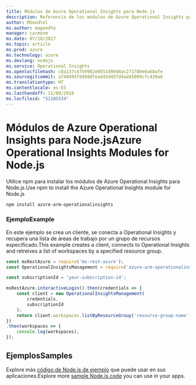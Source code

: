 ```yaml
---
title: Módulos de Azure Operational Insights para Node.js
description: Referencia de los módulos de Azure Operational Insights para Node.js
author: MGoedtel
ms.author: magoedte
manager: carmonm
ms.date: 07/18/2017
ms.topic: article
ms.prod: azure
ms.technology: azure
ms.devlang: nodejs
ms.service: Operational Insights
ms.openlocfilehash: c8a137c4759982e0551d9048ac271780e6a68afe
ms.sourcegitcommit: a748445fdd0dd7ead43d45fd4ad45009cfc439a6
ms.translationtype: HT
ms.contentlocale: es-ES
ms.lasthandoff: 11/08/2018
ms.locfileid: "51185534"
---
```

# <a name="azure-operational-insights-modules-for-nodejs"></a><span data-ttu-id="248fc-103">Módulos de Azure Operational Insights para Node.js</span><span class="sxs-lookup"><span data-stu-id="248fc-103">Azure Operational Insights Modules for Node.js</span></span>

<span data-ttu-id="248fc-104">Utilice npm para instalar los módulos de Azure Operational Insights para Node.js.</span><span class="sxs-lookup"><span data-stu-id="248fc-104">Use npm to install the Azure Operational Insights module for Node.js</span></span>

```bash
npm install azure-arm-operationalinsights
```

### <a name="example"></a><span data-ttu-id="248fc-105">Ejemplo</span><span class="sxs-lookup"><span data-stu-id="248fc-105">Example</span></span> 

<span data-ttu-id="248fc-106">En este ejemplo se crea un cliente, se conecta a Operational Insights y recupera una lista de áreas de trabajo por un grupo de recursos especificado.</span><span class="sxs-lookup"><span data-stu-id="248fc-106">This example creates a client, connects to Operational Insights and retreives a list of workspaces by a specified resource group.</span></span>

```javascript
const msRestAzure = require('ms-rest-azure');
const OperationalInsightsManagement = require('azure-arm-operationalinsights');

const subscriptionId = 'your-subscription-id';

msRestAzure.interactiveLogin().then(credentials => {
    const client = new OperationalInsightsManagement(
        credentials,
        subscriptionId
    );
    return client.workspaces.listByResourceGroup('resource-group-name');
})
.then(workspaces => {
    console.log(workspaces);
});
``` 

## <a name="samples"></a><span data-ttu-id="248fc-107">Ejemplos</span><span class="sxs-lookup"><span data-stu-id="248fc-107">Samples</span></span>

<span data-ttu-id="248fc-108">Explore más [código de Node.js de ejemplo](https://azure.microsoft.com/resources/samples/?platform=nodejs) que puede usar en sus aplicaciones.</span><span class="sxs-lookup"><span data-stu-id="248fc-108">Explore more [sample Node.js code](https://azure.microsoft.com/resources/samples/?platform=nodejs) you can use in your apps.</span></span>
